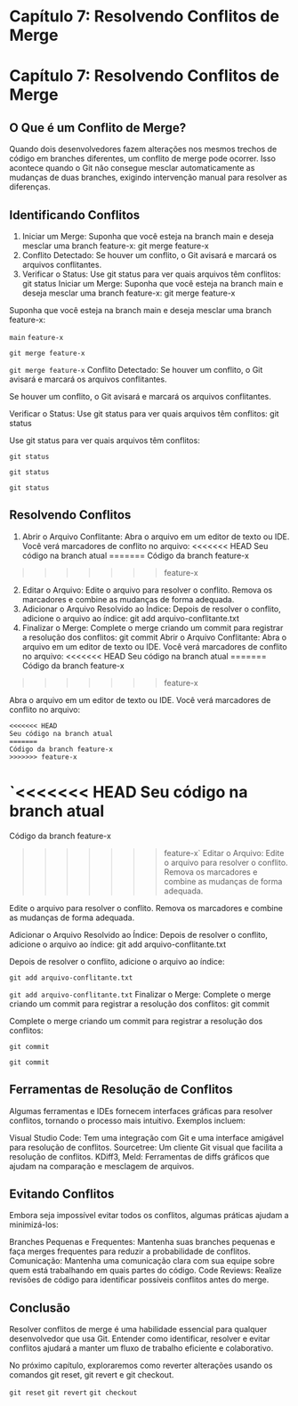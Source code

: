 # Capítulo 7: Resolvendo Conflitos de Merge

# Capítulo 7: Resolvendo Conflitos de Merge

## O Que é um Conflito de Merge?

Quando dois desenvolvedores fazem alterações nos mesmos trechos de código em branches diferentes, um conflito de merge pode ocorrer. Isso acontece quando o Git não consegue mesclar automaticamente as mudanças de duas branches, exigindo intervenção manual para resolver as diferenças.

## Identificando Conflitos

1. Iniciar um Merge:
Suponha que você esteja na branch main e deseja mesclar uma branch feature-x:
git merge feature-x
2. Conflito Detectado:
Se houver um conflito, o Git avisará e marcará os arquivos conflitantes.
3. Verificar o Status:
Use git status para ver quais arquivos têm conflitos:
git status
Iniciar um Merge:
Suponha que você esteja na branch main e deseja mesclar uma branch feature-x:
git merge feature-x

Suponha que você esteja na branch main e deseja mesclar uma branch feature-x:

`main`
`feature-x`
```
git merge feature-x
```

`git merge feature-x`
Conflito Detectado:
Se houver um conflito, o Git avisará e marcará os arquivos conflitantes.

Se houver um conflito, o Git avisará e marcará os arquivos conflitantes.

Verificar o Status:
Use git status para ver quais arquivos têm conflitos:
git status

Use git status para ver quais arquivos têm conflitos:

`git status`
```
git status
```

`git status`
## Resolvendo Conflitos

1. Abrir o Arquivo Conflitante:
Abra o arquivo em um editor de texto ou IDE. Você verá marcadores de conflito no arquivo:
<<<<<<< HEAD
Seu código na branch atual
=======
Código da branch feature-x
>>>>>>> feature-x
2. Editar o Arquivo:
Edite o arquivo para resolver o conflito. Remova os marcadores e combine as mudanças de forma adequada.
3. Adicionar o Arquivo Resolvido ao Índice:
Depois de resolver o conflito, adicione o arquivo ao índice:
git add arquivo-conflitante.txt
4. Finalizar o Merge:
Complete o merge criando um commit para registrar a resolução dos conflitos:
git commit
Abrir o Arquivo Conflitante:
Abra o arquivo em um editor de texto ou IDE. Você verá marcadores de conflito no arquivo:
<<<<<<< HEAD
Seu código na branch atual
=======
Código da branch feature-x
>>>>>>> feature-x

Abra o arquivo em um editor de texto ou IDE. Você verá marcadores de conflito no arquivo:

```
<<<<<<< HEAD
Seu código na branch atual
=======
Código da branch feature-x
>>>>>>> feature-x
```

`<<<<<<< HEAD
Seu código na branch atual
=======
Código da branch feature-x
>>>>>>> feature-x`
Editar o Arquivo:
Edite o arquivo para resolver o conflito. Remova os marcadores e combine as mudanças de forma adequada.

Edite o arquivo para resolver o conflito. Remova os marcadores e combine as mudanças de forma adequada.

Adicionar o Arquivo Resolvido ao Índice:
Depois de resolver o conflito, adicione o arquivo ao índice:
git add arquivo-conflitante.txt

Depois de resolver o conflito, adicione o arquivo ao índice:

```
git add arquivo-conflitante.txt
```

`git add arquivo-conflitante.txt`
Finalizar o Merge:
Complete o merge criando um commit para registrar a resolução dos conflitos:
git commit

Complete o merge criando um commit para registrar a resolução dos conflitos:

```
git commit
```

`git commit`
## Ferramentas de Resolução de Conflitos

Algumas ferramentas e IDEs fornecem interfaces gráficas para resolver conflitos, tornando o processo mais intuitivo. Exemplos incluem:

Visual Studio Code: Tem uma integração com Git e uma interface amigável para resolução de conflitos.
Sourcetree: Um cliente Git visual que facilita a resolução de conflitos.
KDiff3, Meld: Ferramentas de diffs gráficos que ajudam na comparação e mesclagem de arquivos.
## Evitando Conflitos

Embora seja impossível evitar todos os conflitos, algumas práticas ajudam a minimizá-los:

Branches Pequenas e Frequentes: Mantenha suas branches pequenas e faça merges frequentes para reduzir a probabilidade de conflitos.
Comunicação: Mantenha uma comunicação clara com sua equipe sobre quem está trabalhando em quais partes do código.
Code Reviews: Realize revisões de código para identificar possíveis conflitos antes do merge.
## Conclusão

Resolver conflitos de merge é uma habilidade essencial para qualquer desenvolvedor que usa Git. Entender como identificar, resolver e evitar conflitos ajudará a manter um fluxo de trabalho eficiente e colaborativo.

No próximo capítulo, exploraremos como reverter alterações usando os comandos git reset, git revert e git checkout.

`git reset`
`git revert`
`git checkout`
